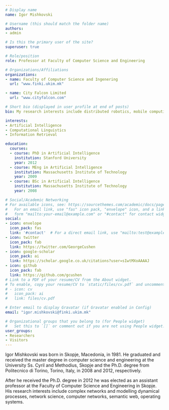 ```yaml
---
# Display name
name: Igor Mishkovski

# Username (this should match the folder name)
authors:
- admin

# Is this the primary user of the site?
superuser: true

# Role/position
role: Professor at Faculty of Computer Science and Engineering

# Organizations/Affiliations
organizations:
- name: Faculty of Computer Science and Ingenering
  url: "www.finki.ukim.mk"

- name: City Falcon Limited 
  url: "www.cityfalcon.com"

# Short bio (displayed in user profile at end of posts)
bio: My research interests include distributed robotics, mobile computing and programmable matter.

interests:
- Artificial Intelligence
- Computational Linguistics
- Information Retrieval

education:
  courses:
  - course: PhD in Artificial Intelligence
    institution: Stanford University
    year: 2012
  - course: MEng in Artificial Intelligence
    institution: Massachusetts Institute of Technology
    year: 2009
  - course: BSc in Artificial Intelligence
    institution: Massachusetts Institute of Technology
    year: 2008

# Social/Academic Networking
# For available icons, see: https://sourcethemes.com/academic/docs/page-builder/#icons
#   For an email link, use "fas" icon pack, "envelope" icon, and a link in the
#   form "mailto:your-email@example.com" or "#contact" for contact widget.
social:
- icon: envelope
  icon_pack: fas
  link: '#contact'  # For a direct email link, use "mailto:test@example.org".
- icon: twitter
  icon_pack: fab
  link: https://twitter.com/GeorgeCushen
- icon: google-scholar
  icon_pack: ai
  link: https://scholar.google.co.uk/citations?user=sIwtMXoAAAAJ
- icon: github
  icon_pack: fab
  link: https://github.com/gcushen
# Link to a PDF of your resume/CV from the About widget.
# To enable, copy your resume/CV to `static/files/cv.pdf` and uncomment the lines below.
# - icon: cv
#   icon_pack: ai
#   link: files/cv.pdf

# Enter email to display Gravatar (if Gravatar enabled in Config)
email: "igor.mishkovski@finki.ukim.mk"

# Organizational groups that you belong to (for People widget)
#   Set this to `[]` or comment out if you are not using People widget.
user_groups:
- Researchers
- Visitors
---
```


Igor Mishkovski was born in Skopje, Macedonia, in 1981. He graduated and received the master degree in computer science and engineering at the
University Ss. Cyril and Methodius, Skopje and the
Ph.D. degree from Politecnico di Torino, Torino,
Italy, in 2008 and 2012, respectively.

After he received the Ph.D. degree in 2012 he was elected as
an assistant professor at the Faculty of Computer
Science and Engineering in Skopje. His research
interests include complex networks and modelling
dynamical processes, network science, computer networks, semantic web, operating systems.
